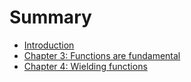# Summary

* [Introduction](README.md)
* [Chapter 3: Functions are fundamental](chapter_1_functions_are_fundamental.md)
* [Chapter 4: Wielding functions](chapter_4_wielding_functions.md)

